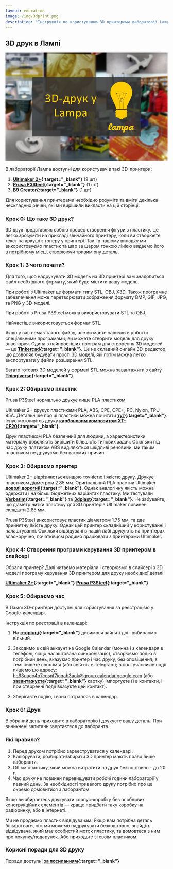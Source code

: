 ```yaml
---
layout: education
image: /img/3dprint.png
description: "Інструкція по користуванню 3D принтерами лабораторії Lampa"
---
```


## 3D друк в Лампі

![](/img/3dprint.png)

В лабораторії Лампа доступні для користувачів такі 3D-принтери:

1) **[Ultimaker 2+](https://ultimaker.com/en/products/ultimaker-2-plus){:target="_blank"}** (2 шт)
2) **[Prusa P3Steel](https://reprap.org/wiki/P3Steel){:target="_blank"}** (1 шт) 
3) **[B9 Creator](https://www.b9c.com/products/b9creator){:target="_blank"}** (1 шт)

Для користування принтерами необхідно розуміти та вміти декілька нескладних речей, які ми вирішили викласти на цій сторінці.

### Крок 0: Що таке 3D друк?

3D друк представляє собою процес створення фігури з пластику. Це легко зрозуміти на прикладі звичайного принтеру, коли ви створюєте текст на аркуші з тонеру у принтері. Так і в нашому випадку ми використовуємо пластик та шар за шаром тонкою лінією видаємо його в потрібному місці, створюючи тривимірну деталь.

### Крок 1: З чого почати?

Для того, щоб надрукувати 3D модель на 3D принтері вам знадобиться файл необхідного формату, який буде містити вашу модель. 

При роботі з Ultimaker це формати типу STL, OBJ, X3D. Також програмне забезпечення може перетворювати зображення формату BMP, GIF, JPG, та PNG у 3D-моделі. 

При роботі з Prusa P3Steel можна використовувати STL та OBJ.

Найчастіше використовується формат STL.

Якщо у вас немає такого файлу, але ви маєте навички в роботі з спеціальними програмами, ви можете створити модель для друку власноруч. Одина з найпростіших програм для створення 3D моделей — це **[Tinkercad](https://www.tinkercad.com/){:target="_blank"}**. Це не складний онлайн 3D-редактор, що дозволяє будувати прості 3D моделі, які потім можна легко експортувати у файли розширення STL.

Багато готових 3D моделей у форматі STL можна завантажити з сайту **[Thingiverse](https://www.thingiverse.com/){:target="_blank"}** 

### Крок 2: Обираємо пластик

Prusa P3Steel нормально друкує лише PLA пластиком

Ultimaker 2+ друкує пластиками PLA, ABS, CPE, CPE+, PC, Nylon, TPU 95A. Детальніше про ці пластики можна почитати **[тут](http://ultimaker-ukraine.com/consumables){:target="_blank"}**. Існує можливітсь друку **[карбоновим композитом XT-CF20](http://ultimaker-ukraine.com/perpetuumnozzles){:target="_blank"}**. 

Друк пластиком PLA безпечний для людини, а характеристики матеріалу доволяють вирішити більшість типових задач. Оскільки під час друку платиком ABS виділяються шкідливі речовини, ми таким пластиком не друкуємо без вагомих причин.

### Крок 3: Обираємо принтер

Ultimaker 2+ відрізняються вищою точністю і якістю друку. Друкує пластиком діаметром 2.85 мм. Оригінальний PLA пластик Ultimaker **[доволі дорогий](http://ultimaker-ukraine.com/consumables){:target="_blank"}**. Однак аналогічну якість можна одержати і на більш бюджетних варіантах пластику. Ми тестували **[Verbatim](https://www.itbox.ua/product/Plastik_dlya_3D-printera_Verbatim_PLA_285_mm_NATURAL_TRANSPARENT_1kg_55282-p290959/){:target="_blank"}** та **[3dplast](https://3dplast.biz/g31329042-pla-pla-plastik){:target="_blank"}**. Не забувайте, що діаметр нитки пластику для 3D принтерів Ultimaker повинен складати 2.85 мм.

Prusa P3Steel використовує пластик діаметром 1.75 мм, та дає прийнятну якість друку. Однак цей принтер складніший у користуванні і налаштуванні. Оскільки відвідувачі в нашій лабі друкують на принтерах власноручно, початківцям радимо працювати з принтерами Ultimaker.

### Крок 4: Створення програми керування 3D принтером в слайсері

Обрали принтер? Далі читаємо матеріали і створюємо в слайсері з 3D моделі програму керування 3D принтером для друку необхідної деталі:

**[Ultimaker 2+](https://docs.google.com/document/d/1kv70LDt4RQ5DJF0VhjX1YmCPaO7KFO3h1ugjstieAxQ/){:target="_blank"}**
**[Prusa P3Steel](https://docs.google.com/document/d/17sr4mjV8AaRWV5BXCtGX1tumjcmsgQw2L5bLBKnWspA/){:target="_blank"}**

### Крок 5: Обираємо час

В Лампі 3D-принтери доступні для користування за реєстрацією у Google-календарі.

Інструкція по реєстрації в календарі:

1) На **[сторінці](https://calendar.google.com/calendar/embed?src=hc63uuco4o7cosnf7icqab3aok@group.calendar.google.com&ctz=Europe/Kiev&pli=1){:target="_blank"}** дивимося зайняті дні і вибираємо вільний.

2) Заходимо в свій аккаунт на Google Calendar (можна і з календаря в телефоні, якщо налаштована синхронізація), створюємо подію в потрібний день, вказуємо принтер і час друку, без оповіщення; в темі пишете своє ім'я (або свій нік в Telegram); в полі учасників події пишемо цю адресу: hc63uuco4o7cosnf7icqab3aok@group.calendar.google.com (або **[завантажуєте](https://goo.gl/ppwPSn){:target="_blank"}** картку) імпортуєте її в контакти, і при створенні події вказуєте цей контакт).

3) Зберігаєте подію, і вона потрапляє в календар.

### Крок 6: Друк

В обраний день приходите в лабораторію і друкуєте вашу деталь. При виникнені запитань звертаєтеся до лаборанта.

### Які правила?

1) Перед друком потрібно зареєструватися у календарі.
2) Калібрувати, розбирати/збирати 3D принтер мають право лише лаборанти.
3) Об'єм пластику, який можна витратити на друк безкоштовно - до 20 г.
4) Час друку не повинен перевищувати робочі години лабораторії у певний день. За необхідності тривалого друку потрібно про це окремо домовитися з лаборантом.

Якщо ви збираєтесь друкувати корпус-коробку без особливих конструкційних елементів — краще придбати таку коробку на радіоринку, або в інтернеті.

Ми не продаємо пластик відвідувачам. Якщо вам потрібна деталь більшої ваги, ніж ми можемо надрукувати безкоштовно, знайдіть відвідувача, який має особистий моток пластику, та домовтеся з ним про покупку/подарунок. Або приходьте зі своїм пластиком.

### Корисні поради для 3D друку

Поради доступні **[за посиланням](https://docs.google.com/document/d/1ea0iwyPkw4g35mo5jPZa1Pp75_hfcIb0H062X_vJoRg/){:target="_blank"}**
